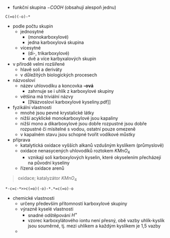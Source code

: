 - funkční skupina $-COOH$ (obsahují alespoň jednu)
```smiles 
C(=o)(-o)-*
```
- podle počtu skupin
	- jednosytné
		- (monokarboxylové)
		- jedna karboxylová skupina
	- vícesytné
		- (di-, trikarboxylové)
		- dvě a více karbyxalových skupin
- v přírodě velmi rozšířené
	- hlavě soli a deriváty
	- v důležitých biologických procesech
- názvosloví
	- název uhlovodíku a koncovka **-ová**
		- zahrnuje se i uhlík z karboxylové skupiny
	- většina má triviální názvy
		- [[Názvosloví karboxylové kyseliny.pdf]]
- fyzikální vlastnosti
	- mnohé jsou pevné krystalické látky
	- nižší acyklické monokarboxylové jsou kapaliny
	- nižší mono a dikarboxylové jsou dobře rozpustné jsou dobře rozpustné či mísitelné s vodou, ostatní pouze omezeně
	- v kapalném stavu jsou schopné tvořit vodíkové můstky
- příprava
	- katalytická oxidace vyšších alkanů vzdušným kyslíkem (průmyslově)
	- oxidace nenasycených uhlovodíků roztokem $KMnO_{4}$
		- vznikají soli karboxylových kyselin, které okyselením přecházejí na původní kyseliny
	- řízená oxidace arenů
>oxidace; katalyzátor $KMnO_{4}$
```smiles 
*-c=c-*>>c(=o)(-o)-*.*=c(=o)-o
```
- chemické vlastnosti
	- určeny především přítomností karboxylové skupiny
	- výrazně kyselé vlastnosti
		- snadné odštěpování $H^+$
		- vzorec karboxylátového iontu není přesný, obě vazby uhlík-kyslík jsou souměrné, tj. mezi uhlíkem a každým kyslíkem je 1,5 vazby
	-